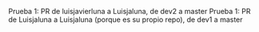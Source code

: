 Prueba 1: PR de luisjavierluna a Luisjaluna, de dev2 a master
Prueba 1: PR de Luisjaluna a Luisjaluna (porque es su propio repo), de dev1 a master
